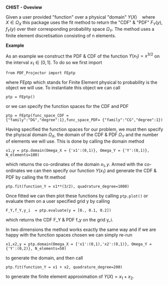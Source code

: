 **CHIST - Oveview**

Given a user provided "function" over a physical "domain"
    $Y(X) \quad \text{where} \quad X \in \Omega_X$
this package uses the fit method to return the "CDF" & "PDF"
    $F_Y(y), f_Y(y)$
over their corresponding probability space $\Omega_Y$. The method uses a finite element discretisation consisting of n elements.

**Example**

As an example we construct the PDF & CDF of the function $Y(x_1) = x^{3/2}$ on the interval $x_1 \in [0,1]$. To do so we first import

`from PDF_Projector import FEptp`

where FEptp which stands for Finite Element physical to probability is the object we will use. To instantiate this object we can call

`ptp = FEptp()`

or we can specify the function spaces for the CDF and PDF

`ptp = FEptp(func_space_CDF = {"family":"DG","degree":1},func_space_PDF= {"family":"CG","degree":1})`

Having specified the function spaces for our problem, we must then specify the phyiscal domain $\Omega_X$, the domain of the CDF & PDF $\Omega_Y$ and the number of elements we will use. This is done by calling the domain method

`x1,y = ptp.domain(Omega_X = {'x1':(0,1)}, Omega_Y = {'Y':(0,1)}, N_elements=100)`

which returns the co-ordinates of the domain $x_1,y$. Armed with the co-ordinates we can then specify our function $Y(x_1)$ and generate the CDF & PDF by calling the fit method
    
`ptp.fit(function_Y = x1**(3/2), quadrature_degree=1000)`

Once fitted we can then plot these functions by calling `ptp.plot()` or evaluate them on a user specified grid y by calling

`F_Y,f_Y,y_i  = ptp.evaluate(y = [0., 0.1, 0.2])`

which returns the CDF F_Y & PDF f_y on the grid y_i.

In two dimensions the method works exactly the same way and if we are happy with the function spaces chosen we can simply re-run

`x1,x2,y = ptp.domain(Omega_X = {'x1':(0,1),'x2':(0,1)}, Omega_Y = {'Y':(0,2)}, N_elements=50)`

to generate the domain, and then call

`ptp.fit(function_Y = x1 + x2, quadrature_degree=200)`

to generate the finite element approximation of $Y(X) = x_1 + x_2$.
